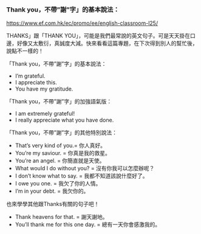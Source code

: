 ### Thank you，不帶”謝”字」的基本說法：
https://www.ef.com.hk/ec/promo/ee/english-classroom-l25/

THANKS」跟「THANK YOU」，可能是我們最常說的英文句子。可是天天掛在口邊，好像又太敷衍，真誠度大減。快來看看這篇專題，在下次得到別人的幫忙後，說點不一樣的！

「Thank you，不帶”謝”字」的基本說法：

- I’m grateful.
- I appreciate this.
- You have my gratitude.

「Thank you，不帶”謝”字」的加強語氣版：

- I am extremely grateful!
- I really appreciate what you have done.

「Thank you，不帶”謝”字」的其他特別說法：

- That’s very kind of you.= 你人真好。
- You’re my saviour. = 你真是我的救星。
- You’re an angel. = 你簡直就是天使。
- What would I do without you? = 沒有你我可以怎麼辦呢？
- I don’t know what to say. = 我都不知道該說什麼好了。
- I owe you one. = 我欠了你的人情。
- I’m in your debt. = 我欠你的。

也來學學其他跟Thanks有關的句子吧！

- Thank heavens for that. = 謝天謝地。
- You’ll thank me for this one day. = 總有一天你會感激我的。
